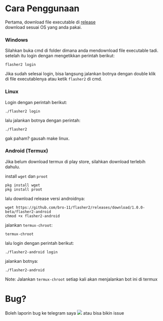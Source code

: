# Cara Penggunaan
Pertama, download file executable di [release](https://github.com/bro-11/flasher2/releases/tag/1.0.0-beta)\
download sesuai OS yang anda pakai.

### Windows
Silahkan buka cmd di folder dimana anda mendownload file executable tadi.\
setelah itu login dengan mengetikkan perintah berikut:
```
flasher2 login
```
Jika sudah selesai login, bisa langsung jalankan botnya dengan double klik di file executablenya atau ketik `flasher2` di cmd.

### Linux
Login dengan perintah berikut:
```
./flasher2 login
```
lalu jalankan botnya dengan perintah:
```
./flasher2
```
gak paham? gausah make linux.

### Android (Termux)
Jika belum download termux di play store, silahkan download terlebih dahulu.

install `wget` dan `proot`
```
pkg install wget
pkg install proot
```
lalu download release versi androidnya:
```
wget https://github.com/bro-11/flasher2/releases/download/1.0.0-beta/flasher2-android
chmod +x flasher2-android
```
jalankan `termux-chroot`:
```
termux-chroot
```
lalu login dengan perintah berikut:
```
./flasher2-android login
```
jalankan botnya:
```
./flasher2-android
```
Note: Jalankan `termux-chroot` setiap kali akan menjalankan bot ini di termux
# Bug?
Boleh laporin bug ke telegram saya [<img src="https://img.shields.io/badge/telegram-bro12221-blue?style=flat&logo=telegram">](https://t.me/bro12221) atau bisa bikin issue
